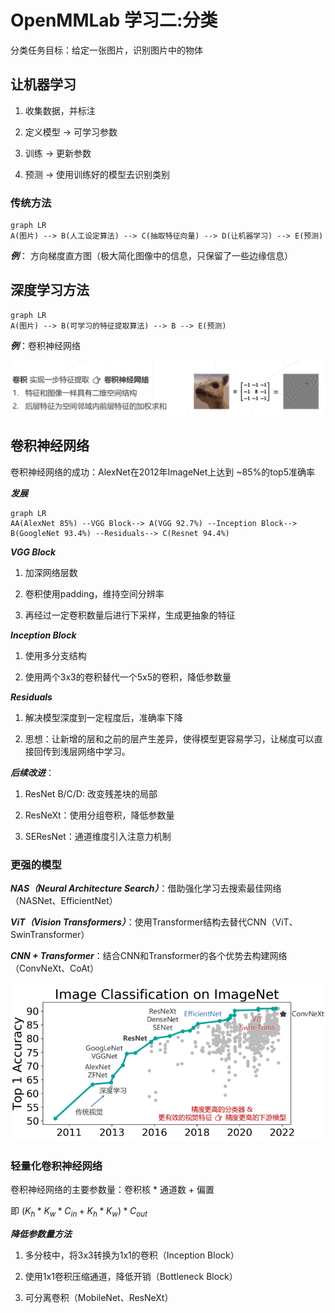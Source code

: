 # OpenMMLab 学习二:分类

分类任务目标：给定一张图片，识别图片中的物体

## 让机器学习

1. 收集数据，并标注

2. 定义模型 -> 可学习参数

3. 训练 -> 更新参数

4. 预测 -> 使用训练好的模型去识别类别

### 传统方法

```mermaid
graph LR
A(图片) --> B(人工设定算法) --> C(抽取特征向量) --> D(让机器学习) --> E(预测)
```

***例***： 方向梯度直方图（极大简化图像中的信息，只保留了一些边缘信息）<img title="" src="file:///D:/openmmlab learn/two day/imgs/1.png" alt="">

## 深度学习方法

```mermaid
graph LR
A(图片) --> B(可学习的特征提取算法) --> B --> E(预测)
```

***例***：卷积神经网络

<img src="imgs/2.png">

## 卷积神经网络

卷积神经网络的成功：AlexNet在2012年ImageNet上达到 ~85%的top5准确率

***发展***

```mermaid
graph LR
AA(AlexNet 85%) --VGG Block--> A(VGG 92.7%) --Inception Block--> B(GoogleNet 93.4%) --Residuals--> C(Resnet 94.4%)
```

***VGG Block***

1. 加深网络层数

2. 卷积使用padding，维持空间分辨率

3. 再经过一定卷积数量后进行下采样，生成更抽象的特征

***Inception Block***

1. 使用多分支结构

2. 使用两个3x3的卷积替代一个5x5的卷积，降低参数量

***Residuals***

1. 解决模型深度到一定程度后，准确率下降

2. 思想：让新增的层和之前的层产生差异，使得模型更容易学习，让梯度可以直接回传到浅层网络中学习。

***后续改进***：

1. ResNet B/C/D: 改变残差块的局部

2. ResNeXt：使用分组卷积，降低参数量

3. SEResNet：通道维度引入注意力机制

### 更强的模型

***NAS（Neural Architecture Search）***：借助强化学习去搜索最佳网络（NASNet、EfficientNet）

***ViT（Vision Transformers）***：使用Transformer结构去替代CNN（ViT、SwinTransformer）

***CNN + Transformer***：结合CNN和Transformer的各个优势去构建网络（ConvNeXt、CoAt）

<img src="imgs/3.png">

### 轻量化卷积神经网络

卷积神经网络的主要参数量：卷积核 * 通道数 + 偏置 

即 $(K_h * K_w * C_{in} + K_h * K_w)* C_{out}$

***降低参数量方法***

1. 多分枝中，将3x3转换为1x1的卷积（Inception Block）

2. 使用1x1卷积压缩通道，降低开销（Bottleneck Block）

3. 可分离卷积（MobileNet、ResNeXt）
